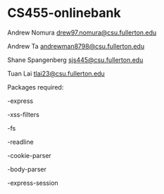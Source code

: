 # CS455-onlinebank


Andrew Nomura drew97.nomura@csu.fullerton.edu

Andrew Ta andrewman8798@csu.fullerton.edu

Shane Spangenberg sjs445@csu.fullerton.edu

Tuan Lai tlai23@csu.fullerton.edu



Packages required:

-express

-xss-filters

-fs

-readline

-cookie-parser

-body-parser

-express-session


